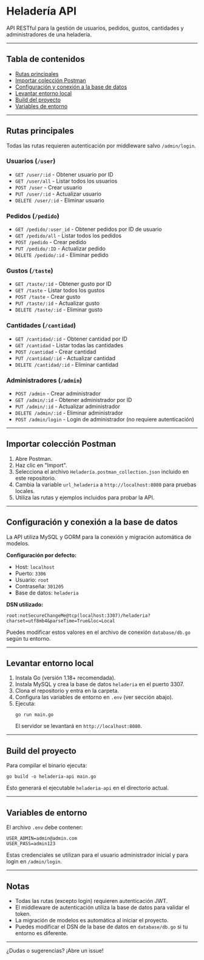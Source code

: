 # Heladería API

API RESTful para la gestión de usuarios, pedidos, gustos, cantidades y administradores de una heladería.

---

## Tabla de contenidos

- [Rutas principales](#rutas-principales)
- [Importar colección Postman](#importar-colección-postman)
- [Configuración y conexión a la base de datos](#configuración-y-conexión-a-la-base-de-datos)
- [Levantar entorno local](#levantar-entorno-local)
- [Build del proyecto](#build-del-proyecto)
- [Variables de entorno](#variables-de-entorno)

---

## Rutas principales

Todas las rutas requieren autenticación por middleware salvo `/admin/login`.

### Usuarios (`/user`)

- `GET /user/:id` - Obtener usuario por ID
- `GET /user/all` - Listar todos los usuarios
- `POST /user` - Crear usuario
- `PUT /user/:id` - Actualizar usuario
- `DELETE /user/:id` - Eliminar usuario

### Pedidos (`/pedido`)

- `GET /pedido/:user_id` - Obtener pedidos por ID de usuario
- `GET /pedido/all` - Listar todos los pedidos
- `POST /pedido` - Crear pedido
- `PUT /pedido/:ID` - Actualizar pedido
- `DELETE /pedido/:id` - Eliminar pedido

### Gustos (`/taste`)

- `GET /taste/:id` - Obtener gusto por ID
- `GET /taste` - Listar todos los gustos
- `POST /taste` - Crear gusto
- `PUT /taste/:id` - Actualizar gusto
- `DELETE /taste/:id` - Eliminar gusto

### Cantidades (`/cantidad`)

- `GET /cantidad/:id` - Obtener cantidad por ID
- `GET /cantidad` - Listar todas las cantidades
- `POST /cantidad` - Crear cantidad
- `PUT /cantidad/:id` - Actualizar cantidad
- `DELETE /cantidad/:id` - Eliminar cantidad

### Administradores (`/admin`)

- `POST /admin` - Crear administrador
- `GET /admin/:id` - Obtener administrador por ID
- `PUT /admin/:id` - Actualizar administrador
- `DELETE /admin/:id` - Eliminar administrador
- `POST /admin/login` - Login de administrador (no requiere autenticación)

---

## Importar colección Postman

1. Abre Postman.
2. Haz clic en "Import".
3. Selecciona el archivo `Heladería.postman_collection.json` incluido en este repositorio.
4. Cambia la variable `url_heladeria` a `http://localhost:8080` para pruebas locales.
5. Utiliza las rutas y ejemplos incluidos para probar la API.

---

## Configuración y conexión a la base de datos

La API utiliza MySQL y GORM para la conexión y migración automática de modelos.

**Configuración por defecto:**

- Host: `localhost`
- Puerto: `3306`
- Usuario: `root`
- Contraseña: `301205`
- Base de datos: `heladeria`

**DSN utilizado:**

```
root:notSecureChangeMe@tcp(localhost:3307)/heladeria?charset=utf8mb4&parseTime=True&loc=Local
```

Puedes modificar estos valores en el archivo de conexión `database/db.go` según tu entorno.

---

## Levantar entorno local

1. Instala Go (versión 1.18+ recomendada).
2. Instala MySQL y crea la base de datos `heladeria` en el puerto 3307.
3. Clona el repositorio y entra en la carpeta.
4. Configura las variables de entorno en `.env` (ver sección abajo).
5. Ejecuta:
    ```
    go run main.go
    ```
    El servidor se levantará en `http://localhost:8080`.

---

## Build del proyecto

Para compilar el binario ejecuta:

```
go build -o heladeria-api main.go
```

Esto generará el ejecutable `heladeria-api` en el directorio actual.

---

## Variables de entorno

El archivo `.env` debe contener:

```
USER_ADMIN=admin@admin.com
USER_PASS=admin123
```

Estas credenciales se utilizan para el usuario administrador inicial y para login en `/admin/login`.

---

## Notas

- Todas las rutas (excepto login) requieren autenticación JWT.
- El middleware de autenticación utiliza la base de datos para validar el token.
- La migración de modelos es automática al iniciar el proyecto.
- Puedes modificar el DSN de la base de datos en `database/db.go` si tu entorno es diferente.

---

¿Dudas o sugerencias? ¡Abre un issue!
